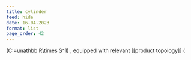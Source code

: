 ```yaml
---
title: cylinder
feed: hide
date: 16-04-2023
format: list
page_order: 42
---
```



 \(C:=\mathbb R\times S^1\) , equipped with relevant [[product topology]] \(